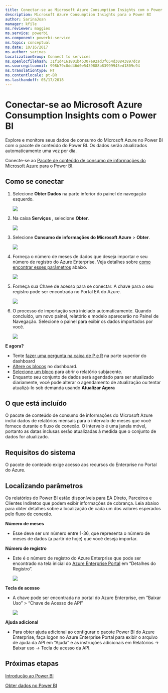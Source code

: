 ```yaml
---
title: Conectar-se ao Microsoft Azure Consumption Insights com o Power BI
description: Microsoft Azure Consumption Insights para o Power BI
author: SarinaJoan
manager: kfile
ms.reviewer: maggies
ms.service: powerbi
ms.component: powerbi-service
ms.topic: conceptual
ms.date: 10/16/2017
ms.author: sarinas
LocalizationGroup: Connect to services
ms.openlocfilehash: 31f1d4161801b45307e92ad3f654d30843897dc8
ms.sourcegitcommit: 998b79c0dd46d0e5439888b83999945ed1809c94
ms.translationtype: HT
ms.contentlocale: pt-BR
ms.lasthandoff: 05/17/2018
---
```

# <a name="connect-to-microsoft-azure-consumption-insights-with-power-bi"></a>Conectar-se ao Microsoft Azure Consumption Insights com o Power BI
Explore e monitore seus dados de consumo do Microsoft Azure no Power BI com o pacote de conteúdo do Power BI. Os dados serão atualizados automaticamente uma vez por dia.

Conecte-se ao [Pacote de conteúdo de consumo de informações do Microsoft Azure](https://app.powerbi.com/getdata/services/azureconsumption) para o Power BI.

## <a name="how-to-connect"></a>Como se conectar
1. Selecione **Obter Dados** na parte inferior do painel de navegação esquerdo.
   
    ![](media/service-connect-to-azure-consumption-insights/getdata.png)
2. Na caixa **Serviços** , selecione **Obter**.
   
   ![](media/service-connect-to-azure-consumption-insights/services.png)
3. Selecione **Consumo de informações do Microsoft Azure** \> **Obter**. 
   
   ![](media/service-connect-to-azure-consumption-insights/mazureconsumption.png)
4. Forneça o número de meses de dados que deseja importar e seu número de registro do Azure Enterprise. Veja detalhes sobre [como encontrar esses parâmetros](#FindingParams) abaixo.
   
    ![](media/service-connect-to-azure-consumption-insights/azureconsumptionparams.png)
5. Forneça sua Chave de acesso para se conectar. A chave para o seu registro pode ser encontrada no Portal EA do Azure. 
   
    ![](media/service-connect-to-azure-consumption-insights/msazureconsumptioncreds.png)
6. O processo de importação será iniciado automaticamente. Quando concluído, um novo painel, relatório e modelo aparecerão no Painel de Navegação. Selecione o painel para exibir os dados importados por você.
   
   ![](media/service-connect-to-azure-consumption-insights/msazureconsumptiondashboard.png)

**E agora?**

* Tente [fazer uma pergunta na caixa de P e R](power-bi-q-and-a.md) na parte superior do dashboard
* [Altere os blocos](service-dashboard-edit-tile.md) no dashboard.
* [Selecione um bloco](service-dashboard-tiles.md) para abrir o relatório subjacente.
* Enquanto seu conjunto de dados será agendado para ser atualizado diariamente, você pode alterar o agendamento de atualização ou tentar atualizá-lo sob demanda usando **Atualizar Agora**

## <a name="whats-included"></a>O que está incluído
O pacote de conteúdo de consumo de informações do Microsoft Azure inclui dados de relatórios mensais para o intervalo de meses que você fornece durante o fluxo de conexão. O intervalo é uma janela móvel, portanto as datas inclusas serão atualizadas à medida que o conjunto de dados for atualizado.

## <a name="system-requirements"></a>Requisitos do sistema
O pacote de conteúdo exige acesso aos recursos do Enterprise no Portal do Azure. 

<a name="FindingParams"></a>

## <a name="finding-parameters"></a>Localizando parâmetros
Os relatórios do Power BI estão disponíveis para EA Direto, Parceiros e Clientes Indiretos que podem exibir informações de cobrança. Leia abaixo para obter detalhes sobre a localização de cada um dos valores esperados pelo fluxo de conexão.

**Número de meses**

* Esse deve ser um número entre 1-36, que representa o número de meses de dados (a partir de hoje) que você deseja importar.

**Número de registro**

* Este é o número de registro do Azure Enterprise que pode ser encontrado na tela inicial do [Azure Enterprise Portal](https://ea.azure.com/) em “Detalhes do Registro”.
  
    ![](media/service-connect-to-azure-consumption-insights/params2.png)

**Tecla de acesso**

* A chave pode ser encontrada no portal do Azure Enterprise, em “Baixar Uso” > “Chave de Acesso de API”
  
    ![](media/service-connect-to-azure-consumption-insights/creds2.png)

**Ajuda adicional**

* Para obter ajuda adicional ao configurar o pacote Power BI do Azure Enterprise, faça logon no Azure Enterprise Portal para exibir o arquivo de ajuda da API em “Ajuda” e as instruções adicionais em Relatórios -> Baixar uso -> Tecla de acesso da API. 

## <a name="next-steps"></a>Próximas etapas
[Introdução ao Power BI](service-get-started.md)

[Obter dados no Power BI](service-get-data.md)

